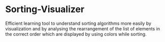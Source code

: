 # Sorting-Visualizer
 Efficient learning tool to understand sorting algorithms more easily by visualization and by analysing the rearrangement of the list of elements in the correct order which are displayed by using colors while sorting.
